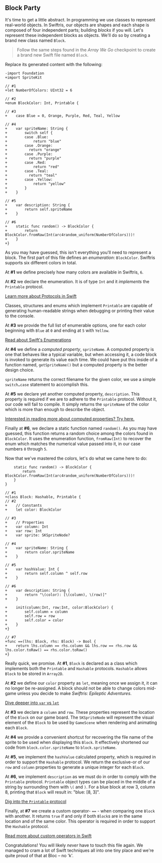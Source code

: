## Block Party

It's time to get a little abstract. In programming we use classes to represent real-world objects. In Swiftris, our objects are shapes and each shape is composed of four independent parts; building *blocks* if you will. Let's represent these independent blocks as objects. We'll do so by creating a brand new class named `Block`.

> Follow the same steps found in the *Array We Go* checkpoint to create a brand new Swift file named `Block`.

Replace its generated content with the following:

```objc(Block.swift)
-import Foundation
+import SpriteKit

// #1
+let NumberOfColors: UInt32 = 6

// #2
+enum BlockColor: Int, Printable {

// #3  
+    case Blue = 0, Orange, Purple, Red, Teal, Yellow

// #4
+    var spriteName: String {
+        switch self {
+        case .Blue:
+            return "blue"
+        case .Orange:
+          return "orange"
+        case .Purple:
+          return "purple"
+        case .Red:
+            return "red"
+        case .Teal:
+          return "teal"
+        case .Yellow:
+            return "yellow"
+        }
+    }

// #5
+    var description: String {
+        return self.spriteName
+    }

// #6
+    static func random() -> BlockColor {
+        return BlockColor.fromRaw(Int(arc4random_uniform(NumberOfColors)))!
+    }
+}
```

As you may have guessed, this isn't everything you'll need to represent a block. The first part of this file defines an *enumeration*: `BlockColor`. Swiftris supports six different colors in total.

At **#1** we define precisely how many colors are available in Swiftris, `6`.

At **#2** we declare the enumeration. It is of type `Int` and it *implements* the `Printable` protocol.

[Learn more about Protocols in Swift](https://developer.apple.com/library/prerelease/ios/documentation/Swift/Conceptual/Swift_Programming_Language/Protocols.html)

Classes, structures and enums which implement `Printable` are capable of generating human-readable strings when debugging or printing their value to the console.

At **#3** we provide the full list of enumerable options, one for each color beginning with `Blue` at `0` and ending at `5` with `Yellow`.

[Read about Swift's Enumerations](https://developer.apple.com/library/prerelease/ios/documentation/Swift/Conceptual/Swift_Programming_Language/Enumerations.html)

At **#4** we define a *computed property*, `spriteName`. A computed property is one that behaves like a typical variable, but when accessing it, a code block is invoked to generate its value each time. We could have put this inside of a function named, `getSpriteName()` but a computed property  is the better design choice.

`spriteName` returns the correct filename for the given color, we use a simple `switch…case` statement to accomplish this.

At **#5** we declare yet another computed property, `description`. This property is required if we are to adhere to the `Printable` protocol. Without it, our code will fail to compile. It simply returns the `spriteName` of the color which is more than enough to describe the object.

[Interested in reading more about computed properties? Try here.](https://developer.apple.com/library/prerelease/ios/documentation/Swift/Conceptual/Swift_Programming_Language/Properties.html)

Finally at **#6**, we declare a static function named `random()`. As you may have guessed, this function returns a random choice among the colors found in `BlockColor`. It uses the enumeration function, `fromRaw(Int)` to recover the enum which matches the numerical value passed into it, in our case numbers `0` through `5`.

Now that we've mastered the colors, let's do what we came here to do:

```objc(Block.swift)
    static func random() -> BlockColor {
        return BlockColor.fromRaw(Int(arc4random_uniform(NumberOfColors)))!
    }
}

// #1
+class Block: Hashable, Printable {
// #2
+    // Constants
+    let color: BlockColor

// #3
+    // Properties
+    var column: Int
+    var row: Int
+    var sprite: SKSpriteNode?

// #4
+    var spriteName: String {
+        return color.spriteName
+    }

// #5
+    var hashValue: Int {
+        return self.column ^ self.row
+    }

// #6
+    var description: String {
+        return "\(color): [\(column), \(row)]"
+    }

+    init(column:Int, row:Int, color:BlockColor) {
+        self.column = column
+        self.row = row
+        self.color = color
+    }
+}

// #7
+func ==(lhs: Block, rhs: Block) -> Bool {
+    return lhs.column == rhs.column && lhs.row == rhs.row && lhs.color.toRaw() == rhs.color.toRaw()
+}
```

Really quick, we promise. At **#1**, `Block` is declared as a class which implements both the `Printable` and `Hashable` protocols. `Hashable` allows `Block` to be stored in `Array2D`.

At **#2** we define our `color` property as `let`, meaning once we assign it, it can no longer be re-assigned. A block should not be able to change colors mid-game unless you decide to make *Swiftris: Epileptic Adventures*.

[Dive deeper into `var` vs `let`](https://developer.apple.com/library/prerelease/ios/documentation/Swift/Conceptual/Swift_Programming_Language/TheBasics.html)

At **#3** we declare a `column` and `row`. These properties represent the location of the `Block` on our game board. The `SKSpriteNode` will represent the visual element of the `Block` to be used by `GameScene` when rendering and animating each `Block`.

At **#4** we provide a convenient shortcut for recovering the file name of the sprite to be used when displaying this `Block`. It effectively shortened our code from `block.color.spriteName` to `block.spriteName`.

At **#5**, we implement the `hashValue` calculated property, which is required in order to support the `Hashable` protocol. We return the exclusive-or of our `row` and `column` properties to generate a unique integer for each `Block`.

At **#6**, we implement `description` as we must do in order to comply with the `Printable` protocol. `Printable` object types can be placed in the middle of a string by surrounding them with `\(` and `)`. For a blue block at row 3, column 8, printing that `Block` will result in: "blue: [8, 3]".

[Dig into the `Printable` protocol](https://developer.apple.com/library/prerelease/ios/documentation/General/Reference/SwiftStandardLibraryReference/Printable.html)

Finally, at **#7** we create a custom operator- `==` - when comparing one `Block` with another. It returns `true` if and only if both `Block`s are in the same location and of the same color. This operator is required in order to support the `Hashable` protocol.

[Read more about custom operators in Swift](https://developer.apple.com/library/prerelease/ios/documentation/Swift/Conceptual/Swift_Programming_Language/AdvancedOperators.html)

Congratulations! You will likely *never* have to touch this file again. We managed to cram a lot of Swift techniques all into one tiny place and we're quite proud of that at Bloc – no 'k'.
